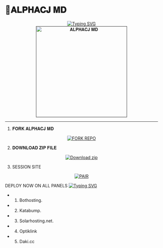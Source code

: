 # 🌌𝐀𝐋𝐏𝐇𝐀𝐂𝐉 𝐌𝐃

<div align="center"> 
  <a href="https://git.io/typing-svg"> 
    <img src="https://readme-typing-svg.demolab.com?font=Rockwell&size=50&pause=1000&color=33ff00&center=true&width=910&height=100&lines=June-Official;Multi+Device+Whatsapp+Bot;Made+by+𝐃𝐄𝐕𝐂𝐉𝐀𝐘" alt="Typing SVG" />
  </a> 
</div> 

<div align="center"> 
  <a href=""> 
    <img src="https://files.catbox.moe/cj840r.jpg" alt="𝐀𝐋𝐏𝐇𝐀𝐂𝐉 𝐌𝐃" height="300"> 
  </a> 
</div>

---
1. 𝐅𝐎𝐑𝐊 𝐀𝐋𝐏𝐇𝐀𝐂𝐉 𝐌𝐃
<div align="center">
  <a href="https://github.com/vinpink2/June-md/fork">
    <img src="https://img.shields.io/badge/Fork%20Alphacj %20Repo-100000?style=for-the-badge&logo=scan&logoColor=white&labelColor=darkblue&color=darkblue" alt="FORK REPO"/>
  </a>
</div>

2. 𝐃𝐎𝐖𝐍𝐋𝐎𝐀𝐃 𝐙𝐈𝐏 𝐅𝐈𝐋𝐄  
<p align="center">
    <a href="https://codeload.github.com/vinpink2/JUNE-MD/zip/refs/heads/main" target="_blank">
        <img alt="Download zip" src="https://img.shields.io/badge/ALPHACJ MD FILE%20 FILE-100000?style=for-the-badge&logo=scan&logoColor=white&labelColor=darkorange&color=purple"/>
    </a>
</p>

3. SESSION SITE

<div align="center">
  <a href="https://junesession-3843c7507ad7.herokuapp.com/" target="_blank">
    <img src="https://img.shields.io/badge/Alpha%20Session%20pair-100000?style=for-the-badge&logo=scan&logoColor=white&labelColor=darkblue&color=darkred" alt="PAIR"/>
  </a>
</div>

DEPLOY NOW ON ALL PANELS
[![Typing SVG](https://readme-typing-svg.demolab.com/?lines=The+bot+supports+deployment;on+all+Free+Panels+easily)](https://git.io/typing-svg)

- 1.  Bothosting.
- 2.  Katabump.
- 3.  Solarhosting.net.
- 4.  Optiklink
- 5.  Daki.cc

